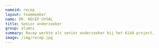 ```yaml
---
nameid: recep
layout: teammember
name: DR. RECEP UYSAL
title: Senior onderzoeker
group: alumni
summary: Recep werkte als senior onderzoeker bij het KibA project.
image: /img/recep.jpg
---
```




